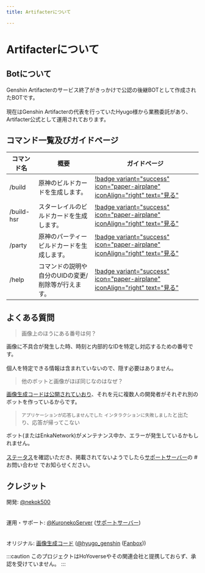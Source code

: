 ```yaml
---
title: Artifacterについて

---
```


# Artifacterについて

## Botについて
Genshin Artifacterのサービス終了がきっかけで公認の後継BOTとして作成されたBOTです。
<br></br>現在はGenshin Artifacterの代表を行っていたHyugo様から業務委託があり、Artifacter公式として運用されております。

## コマンド一覧及びガイドページ
コマンド名 | 概要 | ガイドページ
-- | -- | --
/build | 原神のビルドカードを生成します。 | [!badge variant="success" icon="paper-airplane" iconAlign="right" text="見る"](build.md)
/build-hsr  | スターレイルのビルドカードを生成します。 | [!badge variant="success" icon="paper-airplane" iconAlign="right" text="見る"](build-hsr.md)
/party | 原神のパーティービルドカードを生成します。 | [!badge variant="success" icon="paper-airplane" iconAlign="right" text="見る"](party.md)
/help | コマンドの説明や自分のUIDの変更/削除等が行えます。 | [!badge variant="success" icon="paper-airplane" iconAlign="right" text="見る"](help.md)

## よくある質問
> 画像上のほうにある番号は何？

画像に不具合が発生した時、時刻と内部的なIDを特定し対応するための番号です。
<br></br>個人を特定できる情報は含まれていないので、隠す必要はありません。

> 他のボットと画像がほぼ同じなのはなぜ？

[画像生成コードは公開されていおり](https://github.com/FuroBath/ArtifacterImageGen)、それを元に複数人の開発者がそれぞれ別のボットを作っているからです。

> `アプリケーションが応答しませんでした` `インタラクションに失敗しました`と出たり、応答が帰ってこない

ボット(またはEnkaNetwork)がメンテナンス中か、エラーが発生しているかもしれません。
<br></br>[ステータス](https://status.kuroneoo6423.com)を確認いただき、掲載されてないようでしたら[サポートサーバー](https://discord.kuroneko6423.com)の #お問い合わせ でお知らせください。

## クレジット
開発: [@nekok500](https://x.com/nekok500)  
<br></br>運用・サポート: [@KuronekoServer](https://x.com/kuroneko_server) ([サポートサーバー](https://discord.kuroneko6423.com))  
<br></br>オリジナル: [画像生成コード](https://github.com/FuroBath/ArtifacterImageGen) ([@hyugo_genshin](https://x.com/hyugo_genshin) ([Fanbox](https://hyugo.fanbox.cc/)))

:::caution
このプロジェクトはHoYoverseやその関連会社と提携しておらず、承認を受けていません。
:::
